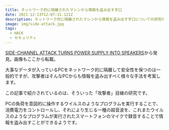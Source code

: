 ```yaml
---
title: ネットワーク的に隔離されたマシンから情報を盗み出す手口
date: 2021-12-13T12:07:31.121Z
description: ネットワーク的に隔離されたマシンから情報を盗み出す手口についての研究の紹介です。
image: img/side-attack.jpg
tags:
  - HACK
  - セキュリティ
---
```

[SIDE-CHANNEL ATTACK TURNS POWER SUPPLY INTO SPEAKERS](https://hackaday.com/2020/05/11/side-channel-attack-turns-power-supply-into-speakers/)から発見。画像もここから転載。

大事なデータが入っているPCをネットワーク的に隔離して安全性を保つのは一般的ですが、攻撃者はそんなPCからも情報を盗み出すべく様々な手法を考案します。

この記事で紹介されているのは、そういった「攻撃者」目線の研究です。

PCの負荷を意図的に操作するウイルスのようなプログラムを実行することで、消費電力をコントロールし、それにより生じる一種の超音波を、これまたウイルスのようなプログラムが実行されたスマートフォンのマイクで録音することで情報を盗み出すことができるようです。
